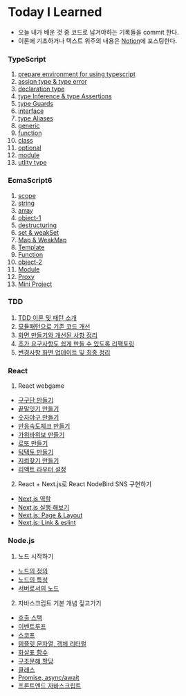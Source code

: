 # Today I Learned

- 오늘 내가 배운 것 중 코드로 남겨야하는 기록들을 commit 한다.
- 이론에 기초하거나 텍스트 위주의 내용은 [Notion](https://www.notion.so/fongfing/Vicky-s-FE-Engineering-Wiki-d7e660205c0047118a78d664b07418fd)에 포스팅한다.

### TypeScript

1. [prepare environment for using typescript](https://github.com/wonieeVicky/TIL/blob/main/Typescript/1-prepare-environment-for-using-typescript.md)
2. [assign type & type error](https://github.com/wonieeVicky/TIL/blob/main/Typescript/2-assign-type-and-type-error.md)
3. [declaration type](https://github.com/wonieeVicky/TIL/blob/main/Typescript/3-declaration-type.md)
4. [type Inference & type Assertions](https://github.com/wonieeVicky/TIL/blob/main/Typescript/4-type-Inference-and-type-assertions.md)
5. [type Guards](https://github.com/wonieeVicky/TIL/blob/main/Typescript/5-type-guards.md)
6. [interface](https://github.com/wonieeVicky/TIL/blob/main/Typescript/6-interface.md)
7. [type Aliases](https://github.com/wonieeVicky/TIL/blob/main/Typescript/7-type-aliases.md)
8. [generic](https://github.com/wonieeVicky/TIL/blob/main/Typescript/8-generic.md)
9. [function](https://github.com/wonieeVicky/TIL/blob/main/Typescript/9-function.md)
10. [class](https://github.com/wonieeVicky/TIL/blob/main/Typescript/10-class.md)
11. [optional](https://github.com/wonieeVicky/TIL/blob/main/Typescript/11-optional.md)
12. [module](https://github.com/wonieeVicky/TIL/blob/main/Typescript/12-module.md)
13. [utlity type](https://github.com/wonieeVicky/TIL/blob/main/Typescript/13-utility-type.md)

### EcmaScript6

1. [scope](https://github.com/wonieeVicky/TIL/blob/main/EcmaScript6/1-scope.md)
2. [string](https://github.com/wonieeVicky/TIL/blob/main/EcmaScript6/2-string.md)
3. [array](https://github.com/wonieeVicky/TIL/blob/main/EcmaScript6/3-array.md)
4. [object-1](https://github.com/wonieeVicky/TIL/blob/main/EcmaScript6/4-object-1.md)
5. [destructuring](https://github.com/wonieeVicky/TIL/blob/main/EcmaScript6/5-destructuring.md)
6. [set & weakSet](https://github.com/wonieeVicky/TIL/blob/main/EcmaScript6/6-set-and-weak-set.md)
7. [Map & WeakMap](https://github.com/wonieeVicky/TIL/blob/main/EcmaScript6/7-map-and-weak-map.md)
8. [Template](https://github.com/wonieeVicky/TIL/blob/main/EcmaScript6/8-template.md)
9. [Function](https://github.com/wonieeVicky/TIL/blob/main/EcmaScript6/9-function.md)
10. [object-2](https://github.com/wonieeVicky/TIL/blob/main/EcmaScript6/10-object-2.md)
11. [Module](https://github.com/wonieeVicky/TIL/blob/main/EcmaScript6/11-module.md)
12. [Proxy](https://github.com/wonieeVicky/TIL/blob/main/EcmaScript6/12-proxy.md)
13. [Mini Project](https://github.com/wonieeVicky/TIL/blob/main/EcmaScript6/13-mini-project.md)

### TDD

1. [TDD 이론 및 패턴 소개](https://github.com/wonieeVicky/TIL/blob/main/TDD/1-tdd-basic.md)
2. [모듈패턴으로 기존 코드 개선](https://github.com/wonieeVicky/TIL/blob/main/TDD/2-tdd-module-pattern.md)
3. [화면 만들기와 개선된 사항 정리](https://github.com/wonieeVicky/TIL/blob/main/TDD/3-tdd-draw-layout.md)
4. [추가 요구사항도 쉽게 만들 수 있도록 리팩토링](https://github.com/wonieeVicky/TIL/blob/main/TDD/4-tdd-refactoring-for-addtional-requirements.md)
5. [변경사항 화면 업데이트 및 최종 정리](https://github.com/wonieeVicky/TIL/blob/main/TDD/5-tdd-update-layout-and-final.md)

### React

1. React webgame

- [구구단 만들기](https://github.com/wonieeVicky/TIL/blob/main/React/react-webgame/1-muliplication-tables.md)
- [끝말잇기 만들기](https://github.com/wonieeVicky/TIL/blob/main/React/react-webgame/2-word-relay.md)
- [숫자야구 만들기](https://github.com/wonieeVicky/TIL/blob/main/React/react-webgame/3-number-baseball.md)
- [반응속도체크 만들기](https://github.com/wonieeVicky/TIL/blob/main/React/react-webgame/4-response-check.md)
- [가위바위보 만들기](https://github.com/wonieeVicky/TIL/blob/main/React/react-webgame/5-rock-paper-scissors.md)
- [로또 만들기](https://github.com/wonieeVicky/TIL/blob/main/React/react-webgame/6-lotto.md)
- [틱택토 만들기](https://github.com/wonieeVicky/TIL/blob/main/React/react-webgame/7-tictactoe.md)
- [지뢰찾기 만들기](https://github.com/wonieeVicky/TIL/blob/main/React/react-webgame/8-mine-search.md)
- [리액트 라우터 설정](https://github.com/wonieeVicky/TIL/blob/main/React/react-webgame/9-react-router.md)

2. React + Next.js로 React NodeBird SNS 구현하기

- [Next.js 역할](https://github.com/wonieeVicky/TIL/blob/main/React/react-nodebird-sns/1-role-of-next-js.md)
- [Next.js 실행 해보기](https://github.com/wonieeVicky/TIL/blob/main/React/react-nodebird-sns/2-run-next-js.md)
- [Next.js: Page & Layout](https://github.com/wonieeVicky/TIL/blob/main/React/react-nodebird-sns/3-page-and-layout.md)
- [Next.js: Link & eslint](https://github.com/wonieeVicky/TIL/blob/main/React/react-nodebird-sns/4-link-and-eslint.md)

### Node.js

1. 노드 시작하기

- [노드의 정의](https://github.com/wonieeVicky/TIL/blob/main/NodeJS/1-1-intro-node-js.md)
- [노드의 특성](https://github.com/wonieeVicky/TIL/blob/main/NodeJS/1-2-property-of-node.md)
- [서버로서의 노드](https://github.com/wonieeVicky/TIL/blob/main/NodeJS/1-3-node-as-server.md)

2. 자바스크립트 기본 개념 짚고가기

- [호출 스택](https://github.com/wonieeVicky/TIL/blob/main/NodeJS/2-1-call-stack-in-js.md)
- [이벤트루프](https://github.com/wonieeVicky/TIL/blob/main/NodeJS/2-2-event-loop-in-js.md)
- [스코프](https://github.com/wonieeVicky/TIL/blob/main/NodeJS/2-3-scope-in-js.md)
- [템플릿 문자열, 객체 리터럴](https://github.com/wonieeVicky/TIL/blob/main/NodeJS/2-4-template-literal-and-object-literal-in-js.md)
- [화살표 함수](https://github.com/wonieeVicky/TIL/blob/main/NodeJS/2-5-arrow-function-in-js.md)
- [구조분해 할당](https://github.com/wonieeVicky/TIL/blob/main/NodeJS/2-6-destructuring-assignment-in-js.md)
- [클래스](https://github.com/wonieeVicky/TIL/blob/main/NodeJS/2-7-class-and-prototype-in-js.md)
- [Promise, async/await](https://github.com/wonieeVicky/TIL/blob/main/NodeJS/2-8-promise-async-await-in-js.md)
- [프론트엔드 자바스크립트](https://github.com/wonieeVicky/TIL/blob/main/NodeJS/2-9-front-end-in-js.md)
